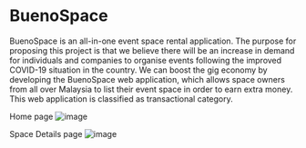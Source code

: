 # BuenoSpace

BuenoSpace is an all-in-one event space rental application. The purpose for proposing this project is that we believe there will be an increase in demand for individuals and companies to organise events following the improved COVID-19 situation in the country. We can boost the gig economy by developing the BuenoSpace web application, which allows space owners from all over Malaysia to list their event space in order to earn extra money. This web application is classified as transactional category.

Home page
![image](https://user-images.githubusercontent.com/72374023/167628127-75ae3cc3-fc9c-48ec-a634-6d43b69d3123.png)

Space Details page
![image](https://user-images.githubusercontent.com/72374023/167628247-f4e08a0b-37ad-40c1-8737-432c7835aeb4.png)
